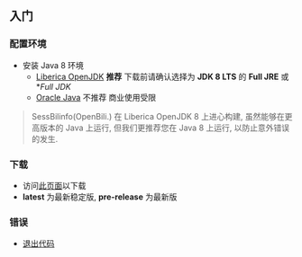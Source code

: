 ## 入门

### 配置环境

- 安装 Java 8 环境
  - [Liberica OpenJDK](https://bell-sw.com/pages/downloads/) **推荐**
    下载前请确认选择为 **JDK 8 LTS** 的 **Full JRE** 或 **Full JDK*
  - [Oracle Java](https://www.java.com/zh-CN/download/manual.jsp)
    不推荐 商业使用受限

> SessBilinfo(OpenBili.) 在 Liberica OpenJDK 8 上进心构建, 虽然能够在更高版本的 Java 上运行, 但我们更推荐您在 Java 8 上运行, 以防止意外错误的发生.

### 下载

- 访问[此页面](https://github.com/SessionHu/SessBilinfo/releases/)以下载
- **latest** 为最新稳定版, **pre-release** 为最新版

### 错误

- [退出代码](./err.md)
